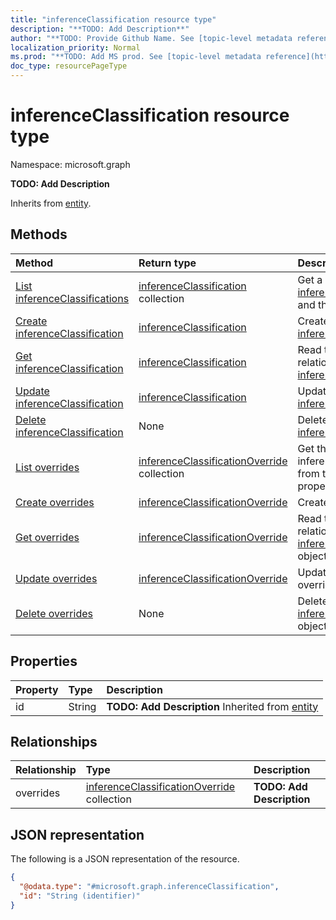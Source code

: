 ```yaml
---
title: "inferenceClassification resource type"
description: "**TODO: Add Description**"
author: "**TODO: Provide Github Name. See [topic-level metadata reference](https://msgo.azurewebsites.net/add/document/guidelines/metadata.html#topic-level-metadata)**"
localization_priority: Normal
ms.prod: "**TODO: Add MS prod. See [topic-level metadata reference](https://msgo.azurewebsites.net/add/document/guidelines/metadata.html#topic-level-metadata)**"
doc_type: resourcePageType
---
```


# inferenceClassification resource type

Namespace: microsoft.graph

**TODO: Add Description**


Inherits from [entity](../resources/entity.md).

## Methods
|Method|Return type|Description|
|:---|:---|:---|
|[List inferenceClassifications](../api/inferenceclassification-list.md)|[inferenceClassification](../resources/inferenceclassification.md) collection|Get a list of the [inferenceClassification](../resources/inferenceclassification.md) objects and their properties.|
|[Create inferenceClassification](../api/inferenceclassification-create.md)|[inferenceClassification](../resources/inferenceclassification.md)|Create a new [inferenceClassification](../resources/inferenceclassification.md) object.|
|[Get inferenceClassification](../api/inferenceclassification-get.md)|[inferenceClassification](../resources/inferenceclassification.md)|Read the properties and relationships of an [inferenceClassification](../resources/inferenceclassification.md) object.|
|[Update inferenceClassification](../api/inferenceclassification-update.md)|[inferenceClassification](../resources/inferenceclassification.md)|Update the properties of an [inferenceClassification](../resources/inferenceclassification.md) object.|
|[Delete inferenceClassification](../api/inferenceclassification-delete.md)|None|Deletes an [inferenceClassification](../resources/inferenceclassification.md) object.|
|[List overrides](../api/inferenceclassification-list-overrides.md)|[inferenceClassificationOverride](../resources/inferenceclassificationoverride.md) collection|Get the inferenceClassificationOverrides from the overrides navigation property.|
|[Create overrides](../api/inferenceclassification-post-overrides.md)|[inferenceClassificationOverride](../resources/inferenceclassificationoverride.md)|Create a new overrides object.|
|[Get overrides](../api/inferenceclassification-get-inferenceclassificationoverride.md)|[inferenceClassificationOverride](../resources/inferenceclassificationoverride.md)|Read the properties and relationships of an [inferenceClassificationOverride](../resources/inferenceclassificationoverride.md) object.|
|[Update overrides](../api/inferenceclassification-update-overrides.md)|[inferenceClassificationOverride](../resources/inferenceclassificationoverride.md)|Update the properties of an overrides object.|
|[Delete overrides](../api/inferenceclassification-delete-overrides.md)|None|Delete an [inferenceClassificationOverride](../resources/inferenceclassificationoverride.md) object.|

## Properties
|Property|Type|Description|
|:---|:---|:---|
|id|String|**TODO: Add Description** Inherited from [entity](../resources/entity.md)|

## Relationships
|Relationship|Type|Description|
|:---|:---|:---|
|overrides|[inferenceClassificationOverride](../resources/inferenceclassificationoverride.md) collection|**TODO: Add Description**|

## JSON representation
The following is a JSON representation of the resource.
<!-- {
  "blockType": "resource",
  "keyProperty": "id",
  "@odata.type": "microsoft.graph.inferenceClassification",
  "baseType": "microsoft.graph.entity",
  "openType": false
}
-->
``` json
{
  "@odata.type": "#microsoft.graph.inferenceClassification",
  "id": "String (identifier)"
}
```

